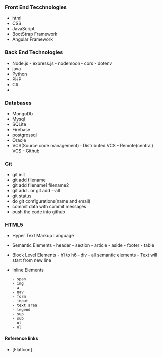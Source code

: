 ### Front End Tecchnologies
- html
- CSS
- JavaScript
- BootStrap Framework
- Angular Framework
### Back End Technologies
- Node.js
      - express.js
      - nodemoon
      - cors
      - dotenv
- java
- Python
- PHP
- C#
-  
### Databases
- MongoDb
- Mysql
- SQLite
- Firebase
- postgrossql
- Oracle
- VCS(Source code management) 
      - Distributed VCS
      - Remote(central) VCS
      - Github

### Git


- git init
- git add filename
- git add filename1 filename2
- git add . or git add --all
- git status
- do git configurations(name and email)
- commit data with commit messages
- push the code into github
### HTML5
- Hyper Text Markup Language
- Semantic Elements
      - header
      - section
      - article
      - aside
      - footer
      - table

- Block Level Elements
      - h1 to h6
      - div
      - all semantic elements
      - Text will start from new line
- Inline Elements

      - span
      - img
      - a
      - nav
      - form
      - input
      - text area
      - legend
      - sup
      - sub
      - ul
      - ol
#### Reference links
- [FlatIcon]
